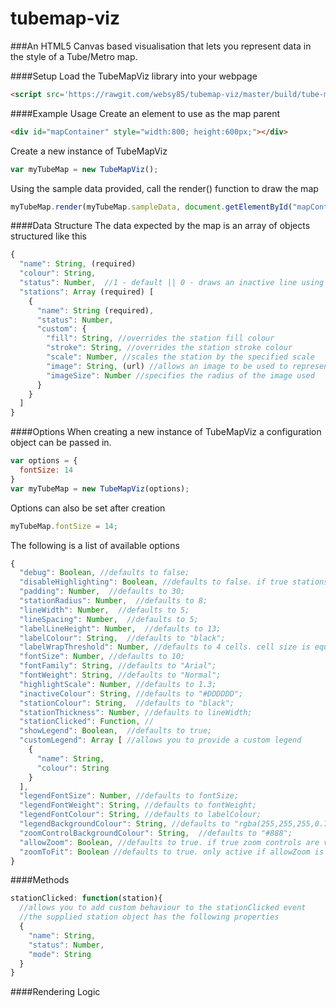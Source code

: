 # tubemap-viz
###An HTML5 Canvas based visualisation that lets you represent data in the style of a Tube/Metro map.

####Setup
Load the TubeMapViz library into your webpage
```html
<script src='https://rawgit.com/websy85/tubemap-viz/master/build/tube-map-viz.js'></script>
```

####Example Usage
Create an element to use as the map parent
```html
<div id="mapContainer" style="width:800; height:600px;"></div>
```
Create a new instance of TubeMapViz  
```javascript
var myTubeMap = new TubeMapViz();
```
Using the sample data provided, call the render() function to draw the map
```javascript
myTubeMap.render(myTubeMap.sampleData, document.getElementById("mapContainer"));
```
####Data Structure
The data expected by the map is an array of objects structured like this
```javascript
{
  "name": String, (required)
  "colour": String,
  "status": Number,  //1 - default || 0 - draws an inactive line using the specified 'inactiveColour'
  "stations": Array (required) [
    {
      "name": String (required),
      "status": Number,
      "custom": {
        "fill": String, //overrides the station fill colour
        "stroke": String, //overrides the station stroke colour
        "scale": Number, //scales the station by the specified scale
        "image": String, (url) //allows an image to be used to represent the station
        "imageSize": Number //specifies the radius of the image used
      }
    }
  ]
}
```
####Options
When creating a new instance of TubeMapViz a configuration object can be passed in.
```javascript
var options = {
  fontSize: 14
}
var myTubeMap = new TubeMapViz(options);
```
Options can also be set after creation
```javascript
myTubeMap.fontSize = 14;
```
The following is a list of available options
```javascript
{
  "debug": Boolean, //defaults to false;
  "disableHighlighting": Boolean, //defaults to false. if true stations will not 'popout' on mouseover;
  "padding": Number,  //defaults to 30;
  "stationRadius": Number,  //defaults to 8;
  "lineWidth": Number,  //defaults to 5;
  "lineSpacing": Number,  //defaults to 5;
  "labelLineHeight": Number,  //defaults to 13;
  "labelColour": String,  //defaults to "black";
  "labelWrapThreshold": Number, //defaults to 4 cells. cell size is equal to 2 x stationRadius;
  "fontSize": Number, //defaults to 10;
  "fontFamily": String, //defaults to "Arial";
  "fontWeight": String, //defaults to "Normal";
  "highlightScale": Number, //defaults to 1.3;
  "inactiveColour": String, //defaults to "#DDDDDD";
  "stationColour": String,  //defaults to "black";
  "stationThickness": Number, //defaults to lineWidth;
  "stationClicked": Function, //
  "showLegend": Boolean,  //defaults to true;
  "customLegend": Array [ //allows you to provide a custom legend
    {
      "name": String,
      "colour": String
    }
  ],
  "legendFontSize": Number, //defaults to fontSize;
  "legendFontWeight": String, //defaults to fontWeight;
  "legendFontColour": String, //defaults to labelColour;
  "legendBackgroundColour": String, //defaults to "rgba(255,255,255,0.7)";
  "zoomControlBackgroundColour": String,  //defaults to "#888";
  "allowZoom": Boolean, //defaults to true. if true zoom controls are visible;
  "zoomToFit": Boolean //defaults to true. only active if allowZoom is also true;
}
```
####Methods
```javascript
stationClicked: function(station){
  //allows you to add custom behaviour to the stationClicked event
  //the supplied station object has the following properties
  {
    "name": String, 
    "status": Number, 
    "mode": String
  } 
}
```
####Rendering Logic
